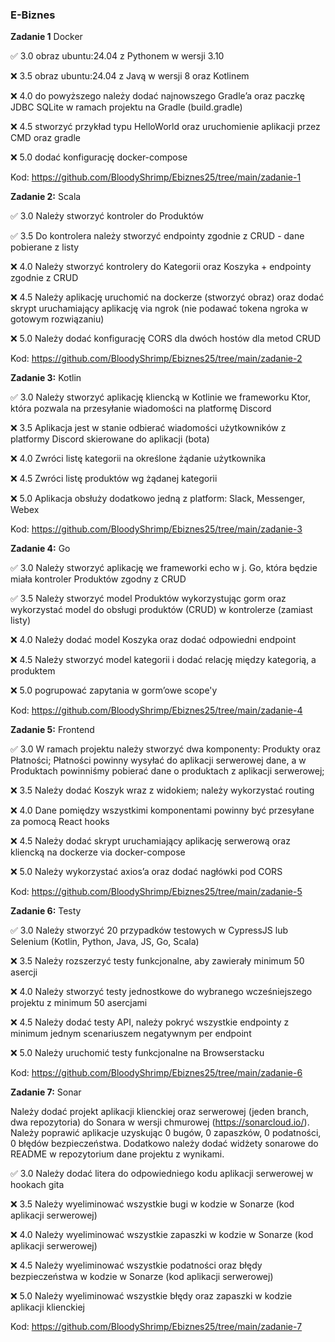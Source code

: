 ### E-Biznes

**Zadanie 1** Docker

:white_check_mark: 3.0 obraz ubuntu:24.04 z Pythonem w wersji 3.10

:x: 3.5 obraz ubuntu:24.04 z Javą w wersji 8 oraz Kotlinem

:x: 4.0 do powyższego należy dodać najnowszego Gradle’a oraz paczkę JDBC SQLite w ramach projektu na Gradle (build.gradle)

:x: 4.5 stworzyć przykład typu HelloWorld oraz uruchomienie aplikacji przez CMD oraz gradle

:x: 5.0 dodać konfigurację docker-compose

Kod: https://github.com/BloodyShrimp/Ebiznes25/tree/main/zadanie-1


**Zadanie 2:** Scala

:white_check_mark: 3.0 Należy stworzyć kontroler do Produktów

:white_check_mark: 3.5 Do kontrolera należy stworzyć endpointy zgodnie z CRUD - dane pobierane z listy

:x: 4.0 Należy stworzyć kontrolery do Kategorii oraz Koszyka + endpointy zgodnie z CRUD

:x: 4.5 Należy aplikację uruchomić na dockerze (stworzyć obraz) oraz dodać skrypt uruchamiający aplikację via ngrok (nie podawać tokena ngroka w gotowym rozwiązaniu)

:x: 5.0 Należy dodać konfigurację CORS dla dwóch hostów dla metod CRUD

Kod: https://github.com/BloodyShrimp/Ebiznes25/tree/main/zadanie-2


**Zadanie 3:** Kotlin

:white_check_mark: 3.0 Należy stworzyć aplikację kliencką w Kotlinie we frameworku Ktor, która pozwala na przesyłanie wiadomości na platformę Discord

:x: 3.5 Aplikacja jest w stanie odbierać wiadomości użytkowników z platformy Discord skierowane do aplikacji (bota)

:x: 4.0 Zwróci listę kategorii na określone żądanie użytkownika

:x: 4.5 Zwróci listę produktów wg żądanej kategorii

:x: 5.0 Aplikacja obsłuży dodatkowo jedną z platform: Slack, Messenger, Webex

Kod: https://github.com/BloodyShrimp/Ebiznes25/tree/main/zadanie-3


**Zadanie 4:** Go

:white_check_mark: 3.0 Należy stworzyć aplikację we frameworki echo w j. Go, która będzie
miała kontroler Produktów zgodny z CRUD

:white_check_mark: 3.5 Należy stworzyć model Produktów wykorzystując gorm oraz
wykorzystać model do obsługi produktów (CRUD) w kontrolerze (zamiast
listy)

:x: 4.0 Należy dodać model Koszyka oraz dodać odpowiedni endpoint

:x: 4.5 Należy stworzyć model kategorii i dodać relację między kategorią,
a produktem

:x: 5.0 pogrupować zapytania w gorm’owe scope'y

Kod: https://github.com/BloodyShrimp/Ebiznes25/tree/main/zadanie-4


**Zadanie 5:** Frontend

:white_check_mark: 3.0 W ramach projektu należy stworzyć dwa komponenty: Produkty oraz
Płatności; Płatności powinny wysyłać do aplikacji serwerowej dane, a w
Produktach powinniśmy pobierać dane o produktach z aplikacji
serwerowej;

:x: 3.5 Należy dodać Koszyk wraz z widokiem; należy wykorzystać routing

:x: 4.0 Dane pomiędzy wszystkimi komponentami powinny być przesyłane za
pomocą React hooks

:x: 4.5 Należy dodać skrypt uruchamiający aplikację serwerową oraz
kliencką na dockerze via docker-compose

:x: 5.0 Należy wykorzystać axios’a oraz dodać nagłówki pod CORS

Kod: https://github.com/BloodyShrimp/Ebiznes25/tree/main/zadanie-5


**Zadanie 6:** Testy

:white_check_mark: 3.0 Należy stworzyć 20 przypadków testowych w CypressJS lub Selenium
(Kotlin, Python, Java, JS, Go, Scala)

:x: 3.5 Należy rozszerzyć testy funkcjonalne, aby zawierały minimum 50
asercji

:x: 4.0 Należy stworzyć testy jednostkowe do wybranego wcześniejszego
projektu z minimum 50 asercjami

:x: 4.5 Należy dodać testy API, należy pokryć wszystkie endpointy z
minimum jednym scenariuszem negatywnym per endpoint

:x: 5.0 Należy uruchomić testy funkcjonalne na Browserstacku

Kod: https://github.com/BloodyShrimp/Ebiznes25/tree/main/zadanie-6


**Zadanie 7:** Sonar

Należy dodać projekt aplikacji klienckiej oraz serwerowej (jeden
branch, dwa repozytoria) do Sonara w wersji chmurowej
(https://sonarcloud.io/). Należy poprawić aplikacje uzyskując 0 bugów,
0 zapaszków, 0 podatności, 0 błędów bezpieczeństwa. Dodatkowo należy
dodać widżety sonarowe do README w repozytorium dane projektu z
wynikami.

:white_check_mark: 3.0 Należy dodać litera do odpowiedniego kodu aplikacji serwerowej w
hookach gita

:x: 3.5 Należy wyeliminować wszystkie bugi w kodzie w Sonarze (kod
aplikacji serwerowej)

:x: 4.0 Należy wyeliminować wszystkie zapaszki w kodzie w Sonarze (kod
aplikacji serwerowej)

:x: 4.5 Należy wyeliminować wszystkie podatności oraz błędy bezpieczeństwa
w kodzie w Sonarze (kod aplikacji serwerowej)

:x: 5.0 Należy wyeliminować wszystkie błędy oraz zapaszki w kodzie
aplikacji klienckiej

Kod: https://github.com/BloodyShrimp/Ebiznes25/tree/main/zadanie-7
